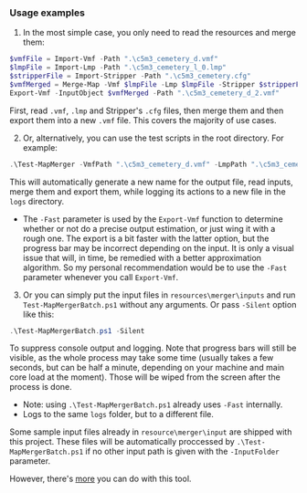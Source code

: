 ### Usage examples

1. In the most simple case, you only need to read the resources and merge them:

```powershell
$vmfFile = Import-Vmf -Path ".\c5m3_cemetery_d.vmf"
$lmpFile = Import-Lmp -Path ".\c5m3_cemetery_l_0.lmp"
$stripperFile = Import-Stripper -Path ".\c5m3_cemetery.cfg"
$vmfMerged = Merge-Map -Vmf $lmpFile -Lmp $lmpFile -Stripper $stripperFile
Export-Vmf -InputObject $vmfMerged -Path ".\c5m3_cemetery_d_2.vmf"
```

First, read `.vmf`, `.lmp` and Stripper's `.cfg` files, then merge them and then export them into a new `.vmf` file. This covers the majority of use cases. 

2. Or, alternatively, you can use the test scripts in the root directory. For example:

```powershell
.\Test-MapMerger -VmfPath ".\c5m3_cemetery_d.vmf" -LmpPath ".\c5m3_cemetery_l_0.lmp" -StripperPath ".\c5m3_cemetery.cfg" -Fast
```

This will automatically generate a new name for the output file, read inputs, merge them and export them, while logging its actions to a new file in the `logs` directory.
- The `-Fast` parameter is used by the `Export-Vmf` function to determine whether or not do a precise output estimation, or just wing it with a rough one. The export is a bit faster with the latter option, but the progress bar may be incorrect depending on the input. It is only a visual issue that will, in time, be remedied with a better approximation algorithm. So my personal recommendation would be to use the `-Fast` parameter whenever you call `Export-Vmf`.

3. Or you can simply put the input files in `resources\merger\inputs` and run `Test-MapMergerBatch.ps1` without any arguments. Or pass `-Silent` option like this:
```powershell
.\Test-MapMergerBatch.ps1 -Silent
```
To suppress console output and logging. Note that progress bars will still be visible, as the whole process may take some time (usually takes a few seconds, but can be half a minute, depending on your machine and main core load at the moment). Those will be wiped from the screen after the process is done.
- Note: using `.\Test-MapMergerBatch.ps1` already uses `-Fast` internally.
- Logs to the same `logs` folder, but to a different file.

Some sample input files already in `resource\merger\input` are shipped with this project. These files will be automatically proccessed by `.\Test-MapMergerBatch.ps1` if no other input path is given with the `-InputFolder` parameter.

However, there's [more](advanced.md) you can do with this tool.